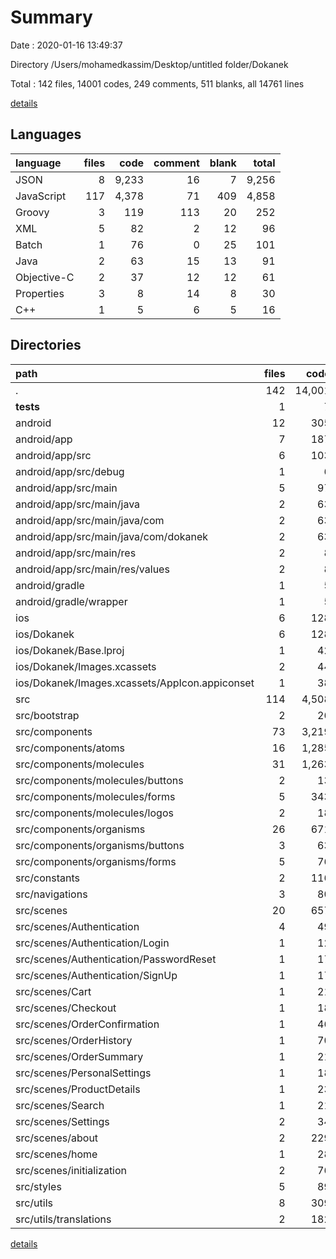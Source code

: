 # Summary

Date : 2020-01-16 13:49:37

Directory /Users/mohamedkassim/Desktop/untitled folder/Dokanek

Total : 142 files,  14001 codes, 249 comments, 511 blanks, all 14761 lines

[details](details.md)

## Languages
| language | files | code | comment | blank | total |
| :--- | ---: | ---: | ---: | ---: | ---: |
| JSON | 8 | 9,233 | 16 | 7 | 9,256 |
| JavaScript | 117 | 4,378 | 71 | 409 | 4,858 |
| Groovy | 3 | 119 | 113 | 20 | 252 |
| XML | 5 | 82 | 2 | 12 | 96 |
| Batch | 1 | 76 | 0 | 25 | 101 |
| Java | 2 | 63 | 15 | 13 | 91 |
| Objective-C | 2 | 37 | 12 | 12 | 61 |
| Properties | 3 | 8 | 14 | 8 | 30 |
| C++ | 1 | 5 | 6 | 5 | 16 |

## Directories
| path | files | code | comment | blank | total |
| :--- | ---: | ---: | ---: | ---: | ---: |
| . | 142 | 14,001 | 249 | 511 | 14,761 |
| __tests__ | 1 | 7 | 4 | 4 | 15 |
| android | 12 | 305 | 144 | 76 | 525 |
| android/app | 7 | 187 | 125 | 38 | 350 |
| android/app/src | 6 | 103 | 17 | 24 | 144 |
| android/app/src/debug | 1 | 6 | 0 | 3 | 9 |
| android/app/src/main | 5 | 97 | 17 | 21 | 135 |
| android/app/src/main/java | 2 | 63 | 15 | 13 | 91 |
| android/app/src/main/java/com | 2 | 63 | 15 | 13 | 91 |
| android/app/src/main/java/com/dokanek | 2 | 63 | 15 | 13 | 91 |
| android/app/src/main/res | 2 | 8 | 2 | 4 | 14 |
| android/app/src/main/res/values | 2 | 8 | 2 | 4 | 14 |
| android/gradle | 1 | 5 | 0 | 1 | 6 |
| android/gradle/wrapper | 1 | 5 | 0 | 1 | 6 |
| ios | 6 | 128 | 18 | 19 | 165 |
| ios/Dokanek | 6 | 128 | 18 | 19 | 165 |
| ios/Dokanek/Base.lproj | 1 | 42 | 0 | 1 | 43 |
| ios/Dokanek/Images.xcassets | 2 | 44 | 0 | 1 | 45 |
| ios/Dokanek/Images.xcassets/AppIcon.appiconset | 1 | 38 | 0 | 0 | 38 |
| src | 114 | 4,508 | 58 | 402 | 4,968 |
| src/bootstrap | 2 | 26 | 4 | 9 | 39 |
| src/components | 73 | 3,219 | 26 | 264 | 3,509 |
| src/components/atoms | 16 | 1,285 | 20 | 82 | 1,387 |
| src/components/molecules | 31 | 1,263 | 6 | 100 | 1,369 |
| src/components/molecules/buttons | 2 | 13 | 0 | 2 | 15 |
| src/components/molecules/forms | 5 | 343 | 0 | 20 | 363 |
| src/components/molecules/logos | 2 | 18 | 0 | 2 | 20 |
| src/components/organisms | 26 | 671 | 0 | 82 | 753 |
| src/components/organisms/buttons | 3 | 63 | 0 | 9 | 72 |
| src/components/organisms/forms | 5 | 76 | 0 | 16 | 92 |
| src/constants | 2 | 116 | 0 | 9 | 125 |
| src/navigations | 3 | 80 | 0 | 15 | 95 |
| src/scenes | 20 | 657 | 5 | 55 | 717 |
| src/scenes/Authentication | 4 | 49 | 0 | 8 | 57 |
| src/scenes/Authentication/Login | 1 | 12 | 0 | 1 | 13 |
| src/scenes/Authentication/PasswordReset | 1 | 17 | 0 | 1 | 18 |
| src/scenes/Authentication/SignUp | 1 | 17 | 0 | 4 | 21 |
| src/scenes/Cart | 1 | 21 | 0 | 2 | 23 |
| src/scenes/Checkout | 1 | 18 | 0 | 1 | 19 |
| src/scenes/OrderConfirmation | 1 | 46 | 0 | 4 | 50 |
| src/scenes/OrderHistory | 1 | 70 | 0 | 1 | 71 |
| src/scenes/OrderSummary | 1 | 21 | 0 | 2 | 23 |
| src/scenes/PersonalSettings | 1 | 18 | 0 | 2 | 20 |
| src/scenes/ProductDetails | 1 | 23 | 0 | 3 | 26 |
| src/scenes/Search | 1 | 21 | 0 | 4 | 25 |
| src/scenes/Settings | 2 | 34 | 0 | 3 | 37 |
| src/scenes/about | 2 | 229 | 5 | 7 | 241 |
| src/scenes/home | 1 | 28 | 0 | 6 | 34 |
| src/scenes/initialization | 2 | 76 | 0 | 10 | 86 |
| src/styles | 5 | 89 | 8 | 27 | 124 |
| src/utils | 8 | 309 | 15 | 20 | 344 |
| src/utils/translations | 2 | 182 | 0 | 4 | 186 |

[details](details.md)